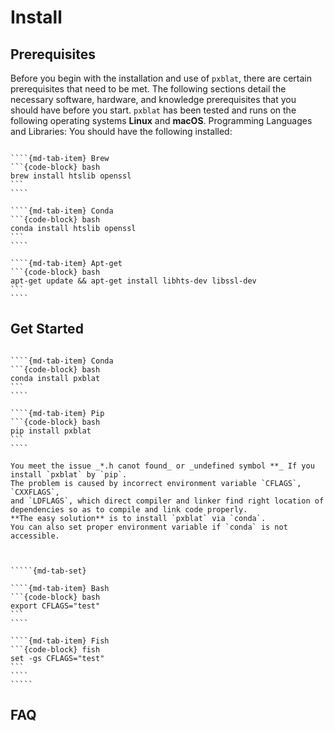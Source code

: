 # Install

## **Prerequisites**

Before you begin with the installation and use of `pxblat`, there are certain prerequisites that need to be met.
The following sections detail the necessary software, hardware, and knowledge prerequisites that you should have before you start.
`pxblat` has been tested and runs on the following operating systems **Linux** and **macOS**.
Programming Languages and Libraries: You should have the following installed:

`````{md-tab-set}

````{md-tab-item} Brew
```{code-block} bash
brew install htslib openssl
```
````

````{md-tab-item} Conda
```{code-block} bash
conda install htslib openssl
```
````

````{md-tab-item} Apt-get
```{code-block} bash
apt-get update && apt-get install libhts-dev libssl-dev
```
````

`````

## **Get Started**

`````{md-tab-set}

````{md-tab-item} Conda
```{code-block} bash
conda install pxblat
```
````

````{md-tab-item} Pip
```{code-block} bash
pip install pxblat
```
````

`````

``````{tip}
You meet the issue _*.h canot found_ or _undefined symbol **_ If you install `pxblat` by `pip`.
The problem is caused by incorrect environment variable `CFLAGS`, `CXXFLAGS`,
and `LDFLAGS`, which direct compiler and linker find right location of
dependencies so as to compile and link code properly.
**The easy solution** is to install `pxblat` via `conda`.
You can also set proper environment variable if `conda` is not accessible.



`````{md-tab-set}

````{md-tab-item} Bash
```{code-block} bash
export CFLAGS="test"
```
````

````{md-tab-item} Fish
```{code-block} fish
set -gs CFLAGS="test"
```
````
`````

``````

## **FAQ**

